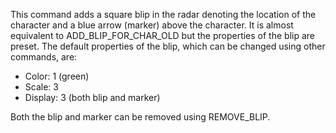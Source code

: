 This command adds a square blip in the radar denoting the location of the character and a blue arrow (marker) above the character. It is almost equivalent to ADD_BLIP_FOR_CHAR_OLD but the properties of the blip are preset. The default properties of the blip, which can be changed using other commands, are:

- Color: 1 (green)
- Scale: 3
- Display: 3 (both blip and marker)

Both the blip and marker can be removed using REMOVE_BLIP.
